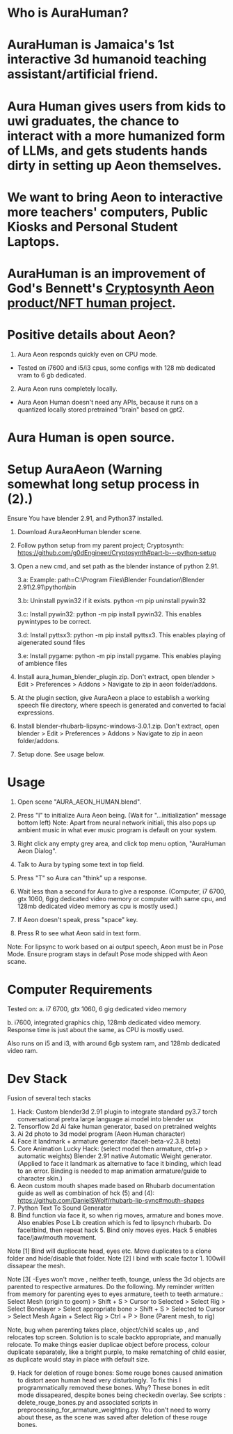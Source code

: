
# Who is AuraHuman?

# AuraHuman is Jamaica's 1st interactive 3d humanoid teaching assistant/artificial friend.

# Aura Human gives users from kids to uwi graduates, the chance to interact with a more humanized form of LLMs, and gets students hands dirty in setting up Aeon themselves.

# We want to bring Aeon to interactive more teachers' computers, Public Kiosks and Personal Student Laptops.

# AuraHuman is an improvement of God's Bennett's [Cryptosynth Aeon product/NFT human project](https://github.com/g0dEngineer/Cryptosynth).





# Positive details about Aeon?

1. Aura Aeon responds quickly even on CPU mode. 

* Tested on i7600 and i5/i3 cpus, some configs with 128 mb dedicated vram to 6 gb dedicated.

2. Aura Aeon runs completely locally. 

* Aura Aeon Human doesn't need any APIs, because it runs on a quantized locally stored pretrained "brain" based on gpt2.

# Aura Human is open source.






# Setup AuraAeon (Warning somewhat long setup process in (2).)
Ensure You have blender 2.91, and Python37 installed.

1. Download AuraAeonHuman blender scene.

2. Follow python setup from my parent project; Cryptosynth: https://github.com/g0dEngineer/Cryptosynth#part-b---python-setup

3. Open a new cmd, and set path as the blender instance of python 2.91.

	3.a: Example: path=C:\Program Files\Blender Foundation\Blender 2.91\2.91\python\bin
   
	3.b: Uninstall pywin32 if it exists. python -m pip uninstall pywin32
   
	3.c: Install pywin32:  python -m pip install pywin32. This enables pywintypes to be correct.
   
	3.d: Install pyttsx3:  python -m pip install pyttsx3. This enables playing of aigenerated sound files
   
	3.e: Install pygame:  python -m pip install pygame. This enables playing of ambience files
	
5. Install aura_human_blender_plugin.zip. Don't extract, open blender > Edit > Preferences > Addons > Navigate to zip in aeon folder/addons.

6. At the plugin section, give AuraAeon a place to establish a working speech file directory, where speech is generated and converted to facial  expressions.

7. Install blender-rhubarb-lipsync-windows-3.0.1.zip. Don't extract, open blender > Edit > Preferences > Addons > Navigate to zip in aeon folder/addons.

8. Setup done. See usage below.






# Usage

1. Open scene "AURA_AEON_HUMAN.blend".

2. Press "I" to initialize Aura Aeon being. (Wait for "...initialization" message bottom left)
   Note: Apart from neural network initiali, this also pops up ambient music in what ever music program is default on your system.

3. Right click any empty grey area, and click top menu option, "AuraHuman Aeon Dialog".

4. Talk to Aura by typing some text in top field.

5. Press "T" so Aura can "think" up a response.

6. Wait less than a second for Aura to give a response. (Computer, i7 6700, gtx 1060, 6gig dedicated video memory or computer with same cpu, and 128mb dedicated video memory as cpu is mostly used.)

7. If Aeon doesn't speak, press "space" key. 

8. Press R to see what Aeon said in text form.


Note: For lipsync to work based on ai output speech, Aeon must be in Pose Mode. Ensure program stays in default Pose mode shipped with Aeon scane.



# Computer Requirements

Tested on:
a. i7 6700, gtx 1060, 6 gig dedicated video memory

b. i7600, integrated graphics chip, 128mb dedicated video memory. Response time is just about the same, as CPU is mostly used. 

Also runs on i5 and i3, with around 6gb system ram, and 128mb dedicated video ram.





# Dev Stack
Fusion of several tech stacks

1. Hack: Custom blender3d 2.91 plugin to integrate standard py3.7 torch conversational pretra large language ai model into blender ux
2. Tensorflow 2d Ai fake human generator, based on pretrained weights
3. Ai 2d photo to 3d model program (Aeon Human character)
4. Face it landmark + armature generator  (faceit-beta-v2.3.8 beta)
5. Core Animation Lucky Hack: (select model then armature, ctrl+p > automatic weights) Blender 2.91 native Automatic Weight generator. (Applied to face it landmark as alternative to face it binding, which lead to an error. Binding is needed to map animation armature/guide to character skin.)
6. Aeon custom mouth shapes made based on Rhubarb documentation guide as well as combination of hck (5) and (4): https://github.com/DanielSWolf/rhubarb-lip-sync#mouth-shapes
7. Python Text To Sound Generator 
8. Bind function via face it, so when rig moves, armature and bones move. Also enables Pose Lib creation which is fed to lipsynch rhubarb. Do faceitbind, then repeat hack 5. Bind only moves eyes. Hack 5 enables face/jaw/mouth movement.

Note [1] Bind will dupliocate head, eyes etc. Move duplicates to a clone folder and hide/disable that folder.
Note [2] I bind with scale factor 1. 100will dissapear the mesh.

Note [3[ -Eyes won't move , neither teeth, tounge, unless the 3d objects are parented to respective armatures. Do the following.
My reminder written from memory for parenting eyes to eyes armature, teeth to teeth armature.: Select Mesh (origin to geom) > Shift + S > Cursor to Selected > Select Rig > Select Bonelayer > Select appropriate bone > Shift + S > Selected to Cursor > Select Mesh Again + Select Rig > Ctrl + P > Bone (Parent mesh, to rig)

Note, bug when parenting takes place, object/child scales up , and relocates top screen. Solution is to scale backto appropriate, and manually relocate. To make things easier duplicae object before process, colour duplicate separately, like a bright purple, to make rematching of child easier, as duplicate would stay in place with default size.

9. Hack for deletion of rouge bones: Some rouge bones caused animation to distort aeon human head very disturbingly. To fix this
I programmatically removed these bones. Why? These bones in edit mode dissapeared, despite bones being checkedin overlay. See
scripts : delete_rouge_bones.py and associated scripts in preprocessing_for_armature_weighting.py. You don't need to worry about these, as the scene was saved after deletion of these rouge bones.


